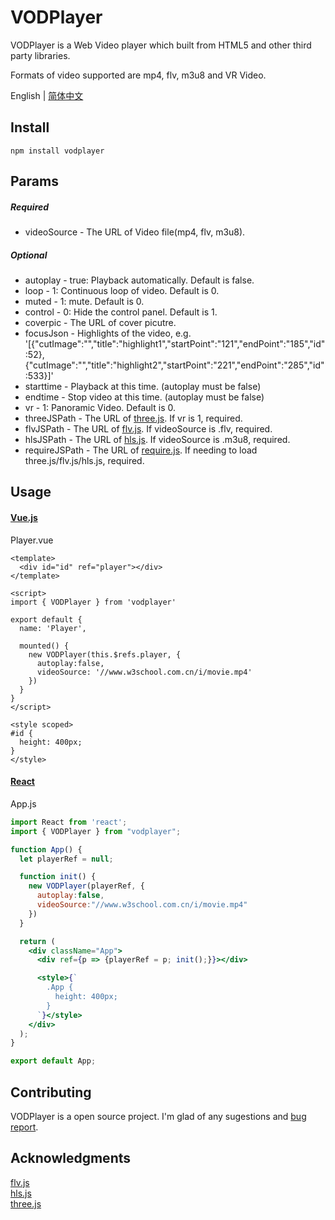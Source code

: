 # VODPlayer

VODPlayer is a Web Video player which built from HTML5 and other third party libraries.  

Formats of video supported are mp4, flv, m3u8 and VR Video.

English | [简体中文](./README-zh_CN.md)  

## Install

```
npm install vodplayer
```

## Params

##### Required
- videoSource - The URL of Video file(mp4, flv, m3u8).
##### Optional
- autoplay - true: Playback automatically. Default is false.
- loop - 1: Continuous loop of video. Default is 0.
- muted - 1: mute. Default is 0.
- control - 0: Hide the control panel. Default is 1.
- coverpic - The URL of cover picutre.
- focusJson - Highlights of the video, e.g. '[{"cutImage":"","title":"highlight1","startPoint":"121","endPoint":"185","id":52},{"cutImage":"","title":"highlight2","startPoint":"221","endPoint":"285","id":533}]'
- starttime - Playback at this time. (autoplay must be false)
- endtime - Stop video at this time. (autoplay must be false)
- vr - 1: Panoramic Video. Default is 0.
- threeJSPath - The URL of [three.js](https://raw.githubusercontent.com/yangfan1122/VODPlayer/master/libs/three.js). If vr is 1, required.
- flvJSPath - The URL of [flv.js](https://raw.githubusercontent.com/yangfan1122/VODPlayer/master/libs/flv.min.js). If videoSource is .flv, required.
- hlsJSPath - The URL of [hls.js](https://raw.githubusercontent.com/yangfan1122/VODPlayer/master/libs/hls.min.js). If videoSource is .m3u8, required.
- requireJSPath - The URL of [require.js](https://raw.githubusercontent.com/yangfan1122/VODPlayer/master/html-template/require.js). If needing to load three.js/flv.js/hls.js, required.


## Usage

#### [Vue.js](https://github.com/yangfan1122/VODPlayer/tree/master/examples/vue-test)
  
Player.vue
```vue
<template>
  <div id="id" ref="player"></div>
</template>

<script>
import { VODPlayer } from 'vodplayer'  

export default {
  name: 'Player',

  mounted() {
    new VODPlayer(this.$refs.player, {
      autoplay:false,
      videoSource: '//www.w3school.com.cn/i/movie.mp4'
    })
  }
}
</script>

<style scoped>
#id {
  height: 400px;
}
</style>
```

#### [React](https://github.com/yangfan1122/VODPlayer/tree/master/examples/react-test)
App.js
```jsx harmony
import React from 'react';
import { VODPlayer } from "vodplayer";

function App() {
  let playerRef = null;

  function init() {
    new VODPlayer(playerRef, {
      autoplay:false,
      videoSource:"//www.w3school.com.cn/i/movie.mp4"
    })
  }

  return (
    <div className="App">
      <div ref={p => {playerRef = p; init();}}></div>

      <style>{`
        .App {
          height: 400px;
        }
      `}</style>
    </div>
  );
}

export default App;
```

## Contributing

VODPlayer is a open source project. I'm glad of any sugestions and [bug report](https://github.com/yangfan1122/VODPlayer/issues).

## Acknowledgments

[flv.js][flv-js]  
[hls.js][hls-js]  
[three.js][three-js]  


[flv-js]: https://github.com/Bilibili/flv.js
[hls-js]: https://github.com/video-dev/hls.js
[three-js]: https://github.com/mrdoob/three.js

